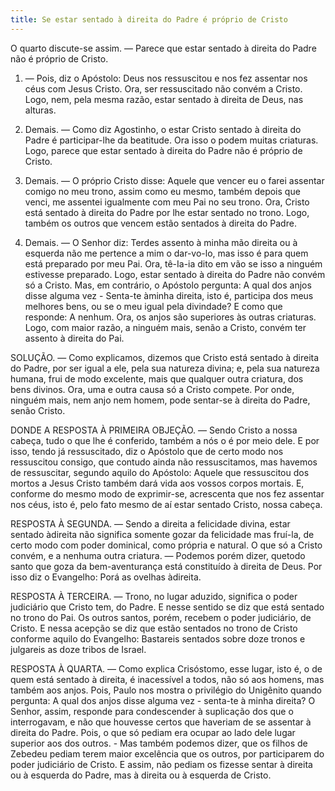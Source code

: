 ```yaml
---
title: Se estar sentado à direita do Padre é próprio de Cristo
---
```


O quarto discute-se assim. — Parece que estar sentado à direita do Padre não é próprio de Cristo.  

1. — Pois, diz o Apóstolo: Deus nos ressuscitou e nos fez assentar nos céus com Jesus Cristo. Ora, ser ressuscitado não convém a Cristo. Logo, nem, pela mesma razão, estar sentado à direita de Deus, nas alturas.  

2. Demais. — Como diz Agostinho, o estar Cristo sentado à direita do Padre é participar-lhe da beatitude. Ora isso o podem muitas criaturas. Logo, parece que estar sentado à direita do Padre não é próprio de Cristo.  

3. Demais. — O próprio Cristo disse: Aquele que vencer eu o farei assentar comigo no meu trono, assim como eu mesmo, também depois que venci, me assentei igualmente com meu Pai no seu trono. Ora, Cristo está sentado à direita do Padre por lhe estar sentado no trono. Logo, também os outros que vencem estão sentados à direita do Padre.  

4. Demais. — O Senhor diz: Terdes assento à minha mão direita ou à esquerda não me pertence a mim o dar-vo-lo, mas isso é para quem está preparado por meu Pai. Ora, tê-Ia-ia dito em vão se isso a ninguém estivesse preparado. Logo, estar sentado à direita do Padre não convém só a Cristo.  Mas, em contrário, o Apóstolo pergunta: A qual dos anjos disse alguma vez - Senta-te àminha direita, isto é, participa dos meus melhores bens, ou se o meu igual pela divindade? E como que responde: A nenhum. Ora, os anjos são superiores às outras criaturas. Logo, com maior razão, a ninguém mais, senão a Cristo, convém ter assento à direita do Pai.  

SOLUÇÃO. — Como explicamos, dizemos que Cristo está sentado à direita do Padre, por ser igual a ele, pela sua natureza divina; e, pela sua natureza humana, frui de modo excelente, mais que qualquer outra criatura, dos bens divinos. Ora, uma e outra causa só a Cristo compete. Por onde, ninguém mais, nem anjo nem homem, pode sentar-se à direita do Padre, senão Cristo.  

DONDE A RESPOSTA À PRIMEIRA OBJEÇÃO. — Sendo Cristo a nossa cabeça, tudo o que lhe é conferido, também a nós o é por meio dele. E por isso, tendo já ressuscitado, diz o Apóstolo que de certo modo nos ressuscitou consigo, que contudo ainda não ressuscitamos, mas havemos de ressuscitar, segundo aquilo do Apóstolo: Aquele que ressuscitou dos mortos a Jesus Cristo também dará vida aos vossos corpos mortais. E, conforme do mesmo modo de exprimir-se, acrescenta que nos fez assentar nos céus, isto é, pelo fato mesmo de aí estar sentado Cristo, nossa cabeça. 

RESPOSTA À SEGUNDA. — Sendo a direita a felicidade divina, estar sentado àdireita não significa somente gozar da felicidade mas fruí-la, de certo modo com poder dominical, como própria e natural. O que só a Cristo convém, e a nenhuma outra criatura. — Podemos porém dizer, quetodo santo que goza da bem-aventurança está constituído à direita de Deus. Por isso diz o Evangelho: Porá as ovelhas àdireita.  

RESPOSTA À TERCEIRA. — Trono, no lugar aduzido, significa o poder judiciário que Cristo tem, do Padre. E nesse sentido se diz que está sentado no trono do Pai. Os outros santos, porém, recebem o poder judiciário, de Cristo. E nessa acepção se diz que estão sentados no trono de Cristo conforme aquilo do Evangelho: Bastareis sentados sobre doze tronos e julgareis as doze tribos de Israel.  

RESPOSTA À QUARTA. — Como explica Crisóstomo, esse lugar, isto é, o de quem está sentado à direita, é inacessível a todos, não só aos homens, mas também aos anjos. Pois, Paulo nos mostra o privilégio do Unigênito quando pergunta: A qual dos anjos disse alguma vez - senta-te à minha direita? O Senhor, assim, responde para condescender à suplicação dos que o interrogavam, e não que houvesse certos que haveriam de se assentar à direita do Padre. Pois, o que só pediam era ocupar ao lado dele lugar superior aos dos outros. - Mas também podemos dizer, que os filhos de Zebedeu pediam terem maior excelência que os outros, por participarem do poder judiciário de Cristo. E assim, não pediam os fizesse sentar à direita ou à esquerda do Padre, mas à direita ou à esquerda de Cristo.
